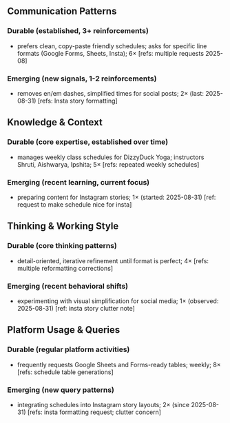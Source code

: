 ## Communication Patterns
### Durable (established, 3+ reinforcements)
- prefers clean, copy-paste friendly schedules; asks for specific line formats (Google Forms, Sheets, Insta); 6× [refs: multiple requests 2025-08]

### Emerging (new signals, 1-2 reinforcements)
- removes en/em dashes, simplified times for social posts; 2× (last: 2025-08-31) [refs: Insta story formatting]

## Knowledge & Context
### Durable (core expertise, established over time)
- manages weekly class schedules for DizzyDuck Yoga; instructors Shruti, Aishwarya, Ipshita; 5× [refs: repeated weekly schedules]

### Emerging (recent learning, current focus)
- preparing content for Instagram stories; 1× (started: 2025-08-31) [ref: request to make schedule nice for insta]

## Thinking & Working Style
### Durable (core thinking patterns)
- detail-oriented, iterative refinement until format is perfect; 4× [refs: multiple reformatting corrections]

### Emerging (recent behavioral shifts)
- experimenting with visual simplification for social media; 1× (observed: 2025-08-31) [ref: insta story clutter note]

## Platform Usage & Queries
### Durable (regular platform activities)
- frequently requests Google Sheets and Forms-ready tables; weekly; 8× [refs: schedule table generations]

### Emerging (new query patterns)
- integrating schedules into Instagram story layouts; 2× (since 2025-08-31) [refs: insta formatting request; clutter concern]